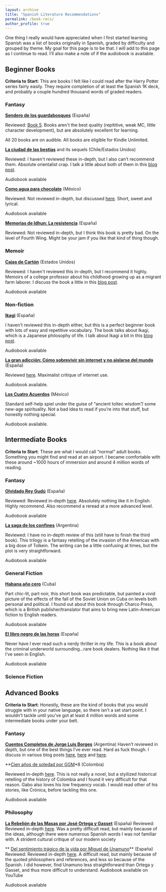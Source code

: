 ```yaml
---
layout: archive
title: "Spanish Literature Recommendations"
permalink: /book-recs/
author_profile: true
---
```


One thing I really would have appreciated when I first started learning Spanish was a list of books originally in Spanish, graded by difficulty and grouped by theme. My goal for this page is to be that. I will add to this page as I continue to read. I’ll also make a note of if the audiobook is available.

## Beginner Books 

**Criteria to Start**: This are books I felt like I could read after the Harry Potter series fairly easily. They require completion of at least the Spanish 1K deck, and probably a couple hundred thousand words of graded readers.

### Fantasy 

**[Sendero de los guardabosques](https://www.amazon.com/El-Sendero-del-Guardabosques-19-book-series/dp/B08MPS2K2K)** (España) 

Reviewed: [Book 5](https://deusexvita.substack.com/p/review-9-of-2023-el-refugio-secreto). Books aren't the best quality (repititive, weak MC, little character development), but are absolutely excellent for learning.

All 20 books are on audible. All books are eligible for Kindle Unlimited. 

**[La ciudad de las bestias](https://www.amazon.com/La-Ciudad-Bestias-audiolibro/dp/B07JDFCVRJ/ref=sr_1_1?crid=3VELD7PYXYAVI&keywords=ciudad+de+las+bestias&qid=1690580419&sprefix=ciudad+de+las+bestias+%2Caps%2C96&sr=8-1)** and its sequels (Chile/Estados Unidos)

Reviewed: I haven't reviewed these in-depth, but I also can't recommend them. Absolute orientalist crap. I talk a little about both of them in this [blog post](https://medium.com/language-hub/refold-mass-immersion-approach-spanish-400-hour-update-c8649f6ab8de). 

Audiobook available 

**[Como agua para chocolate](https://www.amazon.com/Como-agua-para-chocolate-Spanish-ebook/dp/B004774D14/ref=sr_1_1?crid=1NEP5X2WP5QUW&keywords=Como+agua+para+chocolate&qid=1690587197&s=digital-text&sprefix=como+agua+para+chocolate%2Cdigital-text%2C114&sr=1-1)** (México)

Reviewed: Not reviewed in-depth, but discussed [here](https://medium.com/language-hub/refold-approach-to-language-learning-spanish-800-hour-update-3d8349d6af9b). Short, sweet and lyrical.

Audiobook available

**[Memorias de Idhun: La resistencia](https://www.amazon.com/-/es/Laura-Gallego-ebook/dp/B086SDVMYC/ref=sr_1_1?__mk_es_US=ÅMÅŽÕÑ&crid=2E0S8HH203RQN&dib=eyJ2IjoiMSJ9.X19HNykyplt-wmpibSaEDE0FlowEUmYKQe8bg3LDAek9Vmmx87yr0uRIEQF0vkS5.Y6nqrqdVvghU5eSuczz58cNyar9jB-RvxTe0b6cRI6w&dib_tag=se&keywords=la+resistencia+laura+gallego&qid=1754074038&s=digital-text&sprefix=la+resistencia+laura+gallego%2Cdigital-text%2C57&sr=1-1)** (España) 

Reviewed: Not reviewed in-depth, but I think this book is pretty bad. On the level of Fourth Wing. Might be your jam if you like that kind of thing though. 

### Memoir 

**[Cajas de Cartón](https://www.charmcitybooks.com/item/15rYKab_Kw-Vc4UhWch5qg)** (Estados Unidos)

Reviewed: I haven't reviewed this in-depth, but I recommend it highly. Memoirs of a college professor about his childhood growing up as a migrant farm laborer. I discuss the book a little in this [blog post](https://medium.com/language-hub/refold-mass-immersion-approach-spanish-400-hour-update-c8649f6ab8de). 

Audiobook available

### Non-fiction 

**[Ikagi](https://www.amazon.com/-/es/Francesc-Miralles-ebook/dp/B01CJTWTS0/ref=sr_1_2?__mk_es_US=ÅMÅŽÕÑ&crid=215DHF9RVKJGD&dib=eyJ2IjoiMSJ9._CleEcH7p1gGMRX6v35WqAjnz9V4KrtgOxvb-ulDC8YgvOE3R4kQNbENWVlYgq5Qzf-aI75B-CMsY1CPZMDWtTmkAUrSUsthqwH7hYSgsRhPyxQDnM0iN4mFOwwkt06Hm6OS1ZDfiohco7NyRck5urQRSKsohSF1cYUf2arYeX7kKeEJI3Zdci8L-S9OKfIHp8UDC628sbtBjCU-y-jEhcHXyzT0s97v9hV35YMARtQ.PLR4nLiBTfd3ZXkOJzbDThIzIUuc5kbqDwRsFO2urJA&dib_tag=se&keywords=ikigai&qid=1754074409&s=digital-text&sprefix=ikagi%2Cdigital-text%2C119&sr=1-2)** (España)

I haven't reviewed this in-depth either, but this is a perfect beginner book with lots of easy and repetitive vocabulary. The book talks about Ikagi, which is a Japanese philosophy of life. I talk about Ikagi a bit in this [blog post](https://medium.com/language-hub/refold-approach-to-language-learning-spanish-500-hour-update-6cf2b8263a3c). 

Audiobook available 

**[La gran adicción: Cómo sobrevivir sin internet y no aislarse del mundo](https://www.amazon.com/-/es/gran-adicción-sobrevivir-internet-aislarse/dp/8416601542)** (España)

Reviewed [here](https://deusexvita.substack.com/p/review-1-of-2024-la-gran-addicion). Maximalist critique of internet use.

Audiobook available.

**[Los Cuatro Acuerdos](https://www.charmcitybooks.com/item/-9Urs_UZO6Sty5-V8_d4GA)** (México)

Standard self-help spiel under the guise of “ancient toltec wisdom”/ some new-age spirituality. Not a bad idea to read if you’re into that stuff, but honestly nothing special.

Audiobook available.

## Intermediate Books 

**Criteria to Start**: These are what I would call “normal” adult books. Something you might find and read at an airport. I became comfortable with these around ~1000 hours of immersion and around 4 million words of reading.

### Fantasy 

**[Olvidado Rey Gudú](https://www.amazon.com/-/es/Olvidado-Gudú-Spanish-María-Matute/dp/8423338061)** (España)

Reviewed: Reviewed in-depth [here](https://medium.com/language-hub/olvidado-rey-gud%C3%BA-best-fantasy-youve-never-read-5a8228fb330a). Absolutely nothing like it in English. Highly recommend. Also recommend a reread at a more advanced level.

Audiobook available

**[La saga de los confines](https://www.amazon.com/-/es/DIAS-DEL-VENADO-SAGA-CONFINES/dp/9877252767/ref=sr_1_3?dib=eyJ2IjoiMSJ9.5GwltknOgCRw8nUycbwJjdokMJlakax1BKeZ4EkFVrrEDr80wTrP16kQ1DjxheX5azH37eEMuQKpBcOCkw5wR1x1g_tMul8vYsvUdYUEYWrIk7Qgw5B9CjqiQ_SGi9Z8B27CtX7Nnoefq_gnRXqrp3l_7SG5F0IFtZVGC82XXQQjq9q4fB9aN9P66NXdAju2OU9ELABPgNgm0Tmor3V6e9UBwqO2umiDBWGlDRhHDcY.vw-D_47lmapYQTVCXPIDQGqm1dFEARvpCCS7amBJZJ8&dib_tag=se&qid=1754075429&refinements=p_27%3ALILIANA+BODOC&s=books&sr=1-3)** (Argentina)

Reviewed: I have no in-depth review of this (still have to finish the third book). This trilogy is a fantasy retelling of the invasion of the Americas with a big dose of Tolkein. The writing can be a little confusing at times, but the plot is very straightforward. 

Audiobook available

### General Fiction

**[Habana año cero](https://www.charmcitybooks.com/item/4UdsAIPOsR1Qrx3HJ8Qvjg)** (Cuba)

Part chic-lit, part noir, this short book was predictable, but painted a vivid picture of the effects of the fall of the Soviet Union on Cuba on levels both personal and political. I found out about this book through Charco Press, which is a British publisher/translator that aims to bring new Latin-American fiction to English readers.

Audiobook available

**[El libro negro de las horas](https://www.google.com/search?client=safari&rls=en&q=el+libro+negro+de+las+horas&ie=UTF-8&oe=UTF-8)** (España)

Never have I ever read such a nerdy thriller in my life. This is a book about the criminal underworld surrounding…rare book dealers. Nothing like it that I’ve seen in English.

Audiobook available

### Science Fiction

## Advanced Books
**Criteria to Start**: Honestly, these are the kind of books that you would struggle with in your native language, so there isn’t a set start point. I wouldn’t tackle until you’ve got at least 4 million words and some intermediate books under your belt.

### Fantasy

**[Cuentos Completos de Jorge Luis Borges](https://www.charmcitybooks.com/item/3bfSPEKfdTdPjpCDseatOA)** (Argentina)
Haven’t reviewed in depth, but one of the best things I’ve ever read. Hard as fuck though. I discuss in various blog posts [here](https://medium.com/language-hub/refold-approach-to-language-learning-spanish-800-hour-update-3d8349d6af9b), [here](https://medium.com/language-hub/refold-approach-to-language-learning-spanish-900-hour-update-e5350ac70c83) and [here](https://medium.com/language-hub/refold-approach-to-language-learning-spanish-1000-hour-update-6ab65fe56a71).

**[Cien años de soledad por GGM](https://www.charmcitybooks.com/item/BKDVdXIulNxafzJxUTb7Dw)*8 (Colombia)

Reviewed in-depth [here](https://deusexvita.substack.com/p/review-2-of-2025-cien-anos-de-soledad). This is not really a novel, but a styilized historical retelling of the history of Colombia and I found it very difficult for that reason. Gabo also loves his low frequency vocab. I would read other of his stories, like Crónica, before tackling this one. 

Audiobook available

### Philosophy

**[La Rebelión de las Masas por José Ortega y Gasset](https://www.charmcitybooks.com/item/oJynxZFvq8d3cJES1QgB9w)** (España)
Reviewed: Reviewed in-depth [here](https://open.substack.com/pub/deusexvita/p/review-5-of-2024-del-sentimento-tragico?r=u4cqu&utm_campaign=post&utm_medium=web&showWelcomeOnShare=true). Was a pretty difficult read, but mainly because of the ideas, although there were numerous Spanish words I was not familiar with. A strident cultural critique of our modern society

** [Del sentimiento trágico de la vida por Miguel de Unamuno](https://www.charmcitybooks.com/item/eK5xTFXACoYacOoW4F4BUw)** (España)
Reviewed: Reviewed in-depth [here](https://open.substack.com/pub/deusexvita/p/review-5-of-2024-del-sentimento-tragico?r=u4cqu&utm_campaign=post&utm_medium=web&showWelcomeOnShare=true). A difficult read, but mainly because of the quoted philosophers and references, and less so because of the Spanish. I did however, find Unamuno less straightforward than Ortega y Gasset, and thus more difficult to understand.
Audiobook available on YouTube


Audiobook available







